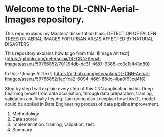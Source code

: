 # Welcome to the DL-CNN-Aerial-Images repository.
This repo explains my Masters' dissertation topic:
DETECTION OF FALLEN TREES ON AERIAL IMAGES FOR URBAN AREAS AFFECTED BY NATURAL DISASTERS

This repository explains how to go from this:
![Image Alt text]
(https://github.com/petersolan/DL-CNN-Aerial-Images/assets/59766852/701994db-dc31-4687-9388-cc0c1b443d80)

to this:
![Image Alt text]
(https://github.com/petersolan/DL-CNN-Aerial-Images/assets/59766852/fac1fca2-6094-466f-88dc-4ba0f90cd4f6)

Step by step I will explain every step of this CNN application in this Deep Learning model from data acquisition, through data preparation, training, validation and finally testing. I am going also to explain how this DL model could be applied in Data Engineering process of data pipeline improvement.

1. Methodology
2. Data source
3. Implementation: training, validation, test.
4. Summary
